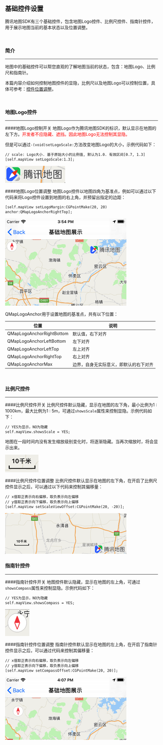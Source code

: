 ## 基础控件设置

腾讯地图SDK有三个基础控件，包含地图Logo控件、比例尺控件、指南针控件，用于展示地图当前的基本状态以及位置调整。

<br>

### 简介
<hr>
地图中的基础控件可以帮您直观的了解地图当前的状态，包含：地图Logo、比例尺和指南针。

本篇内容介绍如何控制地图控件的显隐，比例尺以及地图Logo可以控制位置，具体可参考：[控件位置调整](./mapUI-location.md)。

<br>

### 地图Logo控件
<hr>

####地图Logo控制开关
地图Logo作为腾讯地图SDK的标识，默认显示在地图的左下方。<font color="red">开发者不应隐藏、遮挡。因此地图Logo无法控制其显隐。</font>

但是可以通过`-(void)setLogoScale:`方法改变地图Logo的大小，示例代码如下：

```objC
// scale: Logo大小. 基于原始大小的比例值, 默认为1.0. 有效区间[0.7, 1.3]
[self.mapView setLogoScale:1.3];
```

![](../images/logo.png)

####地图Logo位置调整
地图Logo控件以地图四角为基准点，例如可以通过以下代码来将Logo控件设置到地图的右上角，并预留出指定的边距：

```objC
[self.mapView setLogoMargin:CGPointMake(20, 20) anchor:QMapLogoAnchorRightTop];
```

<img src="../images/logo-position.png" width="400px"/>


QMapLogoAnchor用于设置地图的基准点，共有以下位置：

| 位置 | 说明
| --- | ---
| QMapLogoAnchorRightBottom | 默认值，右下对齐
| QMapLogoAnchorLeftBottom | 左下对齐
| QMapLogoAnchorLeftTop | 左上对齐
| QMapLogoAnchorRightTop | 右上对齐
| QMapLogoAnchorMax | 边界，自身无实际意义，即默认的右下对齐


<br>

### 比例尺控件
<hr>

####比例尺控件开关
比例尺控件默认隐藏，显示在地图的左下角，最小比例为1 : 1000km，最大比例为1 : 5m，可通过`showsScale`属性来控制显隐。示例代码如下：

```objC
// YES为显示，NO为隐藏
self.mapView.showsScale = YES;
```

地图在一段时间内没有发生缩放级别变化时，将逐渐隐藏。当再次缩放时，将会显示出来。

![](../images/scale.png)

####比例尺控件位置调整
比例尺控件默认显示在地图的左下角，在开启了比例尺控件显示之后，可以通过以下代码来控制其偏移量：

```objC
// x值取正表示向右偏移，取负表示向左偏移
// y值取正表示向下偏移，取负表示向上偏移
[self.mapView setScaleViewOffset:CGPointMake(20, -20)];
```

<img src="../images/scale-position.png" width="400px"/>


<br>

### 指南针控件
<hr>

####指南针控件开关
地图控件默认隐藏，显示在地图的左上角，可通过`showsCompass`属性来控制显隐。示例代码如下：

```objC
// YES为显示，NO为隐藏
self.mapView.showsCompass = YES;
```

![](../images/compass.png)

####指南针控件位置调整
指南针控件默认显示在地图的左上角，在开启了指南针控件显示之后，可以通过代码来控制其偏移量：

```objC
// x值取正表示向右偏移，取负表示向左偏移
// y值取正表示向下偏移，取负表示向上偏移
[self.mapView setCompassOffset:CGPointMake(20, 20)];
```

<img src="../images/compass-position.png" width="400px"/>













